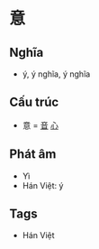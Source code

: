 # 意

## Nghĩa

* ý, ý nghĩa, ý nghĩa

## Cấu trúc
* 意 = [音](音.md) [心](心.md)

## Phát âm

* Yì
* Hán Việt: ý

## Tags
* Hán Việt

<script>window.HANZI_FIELD='意';</script>
